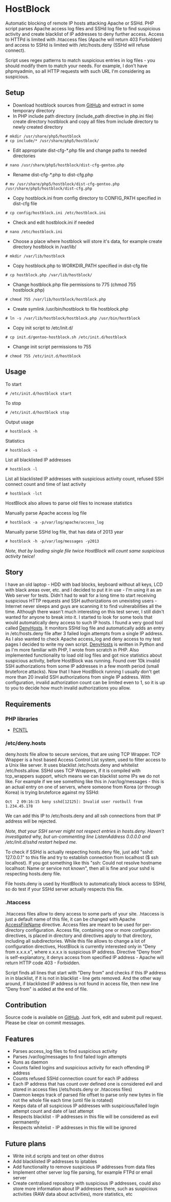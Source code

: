 # HostBlock

Automatic blocking of remote IP hosts attacking Apache or SSHd. PHP script parses Apache access log files and SSHd log file to find suspicious activity and create blacklist of IP addresses to deny further access. Access to HTTPd is limited with .htaccess files (Apache will return 403 Forbidden) and access to SSHd is limited with /etc/hosts.deny (SSHd will refuse connect).

Script uses regex patterns to match suspicious entries in log files - you should modify them to match your needs. For example, I don't have phpmyadmin, so all HTTP requests with such URL I'm considering as suspicious.

## Setup

 - Download hostblock sources from [GitHub](https://github.com/tower9/hostblock/archive/master.zip) and extract in some temporary directory
 - In PHP include path directory (include_path directive in php.ini file) create directory hostblock and copy all files from include directory to newly created directory
```
# mkdir /usr/share/php5/hostblock
# cp include/* /usr/share/php5/hostblock/
```
 - Edit appropriate dist-cfg-*.php file and change paths to needed directories
```
# nano /usr/share/php5/hostblock/dist-cfg-gentoo.php
```
 - Rename dist-cfg-*.php to dist-cfg.php
```
# mv /usr/share/php5/hostblock/dist-cfg-gentoo.php /usr/share/php5/hostblock/dist-cfg.php
```
 - Copy hostblock.ini from config directory to CONFIG_PATH specified in dist-cfg file
```
# cp config/hostblock.ini /etc/hostblock.ini
```
 - Check and edit hostblock.ini if needed
```
# nano /etc/hostblock.ini
```
 - Choose a place where hostblock will store it's data, for example create directory hostblock in /var/lib/
```
# mkdir /var/lib/hostblock
```
 - Copy hostblock.php to WORKDIR_PATH specified in dist-cfg file
```
# cp hostblock.php /var/lib/hostblock/
```
 - Change hostblock.php file permissions to 775 (chmod 755 hostblock.php)
```
# chmod 755 /var/lib/hostblock/hostblock.php
```
 - Create symlink /usr/bin/hostblock to file hostblock.php
```
# ln -s /var/lib/hostblock/hostblock.php /usr/bin/hostblock
```
 - Copy init script to /etc/init.d/
```
# cp init.d/gentoo-hostblock.sh /etc/init.d/hostblock
```
 - Change init script permissions to 755
```
# chmod 755 /etc/init.d/hostblock
```

## Usage

To start
```
# /etc/init.d/hostblock start
```
To stop
```
# /etc/init.d/hostblock stop
```
Output usage
```
# hostblock -h
```
Statistics
```
# hostblock -s
```
List all blacklisted IP addresses
```
# hostblock -l
```
List all blacklisted IP addresses with suspicious activity count, refused SSH connect count and time of last activity
```
# hostblock -lct
```
HostBlock also allows to parse old files to increase statistics

Manually parse Apache access log file
```
# hostblock -a -p/var/log/apache/access_log
```
Manually parse SSHd log file, that has data of 2013 year
```
# hostblock -h -p/var/log/messages -y2013
```
*Note, that by loading single file twice HostBlock will count same suspicious activity twice!*

## Story

I have an old laptop - HDD with bad blocks, keyboard without all keys, LCD with black areas over, etc. and I decided to put it in use - I'm using it as an Web server for tests. Didn't had to wait for a long time to start receiving suspicious HTTP requests and SSH authorizations on unexisting users - Internet never sleeps and guys are scanning it to find vulnerabilities all the time. Although there wasn't much interesting on this test server, I still didn't wanted for anyone to break into it. I started to look for some tools that would automatically deny access to such IP hosts. I found a very good tool called [DenyHosts](http://denyhosts.sourceforge.net). It monitors SSHd log file and automatically adds an entry in /etc/hosts.deny file after 3 failed login attempts from a single IP address. As I also wanted to check Apache access_log and deny access to my test pages I decided to write my own script. [DenyHosts](http://denyhosts.sourceforge.net) is written in Python and as I'm more familiar with PHP, I wrote from scratch in PHP. Also implemented functionality to load old log files and got nice statistics about suspicious activity, before HostBlock was running. Found over 10k invalid SSH authorizations from some IP addresses in a few month period (small bruteforce attacks). Now that I have HostBlock running I usually don't get more than 20 invalid SSH authorizations from single IP address. With configuration, invalid authorization count can be limited even to 1, so it is up to you to decide how much invalid authorizations you allow.

## Requirements

### PHP libraries

 - [PCNTL](http://www.php.net/manual/en/pcntl.installation.php)

### /etc/deny.hosts

deny.hosts file allow to secure services, that are using TCP Wrapper. TCP Wrapper is a host based Access Control List system, used to filter access to a Unix like server. It uses blacklist /etc/hosts.deny and whitelist /etc/hosts.allow. SSHd uses TCP Wrappers, if it is compiled with tcp_wrappers support, which means we can blacklist some IPs we do not like. For example if we see something like this in /var/log/messages - this is an actual entry on one of servers, where someone from Korea (or through Korea) is trying bruteforce against my SSHd:
```
Oct  2 09:16:15 keny sshd[12125]: Invalid user rootbull from 1.234.45.178
```
We can add this IP to /etc/hosts.deny and all ssh connections from that IP address will be rejected.

*Note, that your SSH server might not respect entries in hosts.deny. Haven't investigated why, but un-commenting line ListenAddress 0.0.0.0 and /etc/init.d/sshd restart helped me.*

To check if SSHd is actually respecting hosts.deny file, just add "sshd: 127.0.0.1" to this file and try to establish connection from localhost ($ ssh localhost). If you got something like this "ssh: Could not resolve hostname localhsot: Name or service not known", then all is fine and your sshd is respecting hosts.deny file.

File hosts.deny is used by HostBlock to automatically block access to SSHd, so do test if your SSHd server actually respects this file.

### .htaccess

.htaccess files allow to deny access to some parts of your site. .htaccess is just a default name of this file, it can be changed with Apache [AccessFileName](http://httpd.apache.org/docs/2.2/mod/core.html#accessfilename) directive. Access files are meant to be used for per-directory configuration. Access file, containing one or more configuration directives, is placed in directory and directives apply to that directory, including all subdirectories. While this file allows to change a lot of configuration directives, HostBlock is currently interested only in "Deny from x.x.x.x", where x.x.x.x is suspicious IP address. Directive "Deny from" is self-explanatory, it denys access from specified IP address - Apache will return HTTP code 403 - Forbidden.

Script finds all lines that start with "Deny from" and checks if this IP address in in blacklist, if it is not in blacklist - line gets removed. And the other way around, if blacklisted IP address is not found in access file, then new line "Deny from" is added at the end of file.

## Contribution

Source code is available on [GitHub](https://github.com/tower9/hostblock). Just fork, edit and submit pull request. Please be clear on commit messages.

## Features

 - Parses access_log files to find suspicious activity
 - Parses /var/log/messages to find failed login attempts
 - Runs as daemon
 - Counts failed logins and suspicious activity for each offending IP address
 - Counts refused SSHd connection count for each IP address
 - Each IP address that has count over defined one is considered evil and stored in access files (/ets/hosts.deny or .htaccess files)
 - Daemon keeps track of parsed file offset to parse only new bytes in file not the whole file each time (until file is rotated)
 - Keeps data of all suspicious IP addresses with suspicious/failed login attempt count and date of last attempt
 - Respects blacklist - IP addresses in this file will be considered as evil permanently
 - Respects whitelist - IP addresses in this file will be ignored

## Future plans

 - Write init.d scripts and test on other distros
 - Add blacklisted IP addresses to iptables
 - Add functionality to remove suspicious IP addresses from data files
 - Implement other server log file parsing, for example FTPd or email server
 - Create centralised repository with suspicious IP addresses, could also store more information about IP addresses there, such as suspicious activities (RAW data about activities), more statistics, etc
